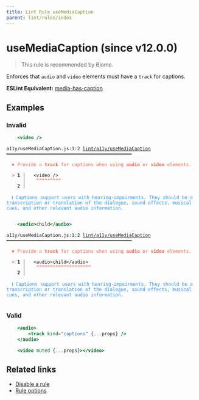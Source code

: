 ```yaml
---
title: Lint Rule useMediaCaption
parent: lint/rules/index
---
```


# useMediaCaption (since v12.0.0)

> This rule is recommended by Biome.

Enforces that `audio` and `video` elements must have a `track` for captions.

**ESLint Equivalent:** [media-has-caption](https://github.com/jsx-eslint/eslint-plugin-jsx-a11y/blob/main/docs/rules/media-has-caption.md)

## Examples

### Invalid

```jsx
	<video />
```

<pre class="language-text"><code class="language-text">a11y/useMediaCaption.js:1:2 <a href="https://biomejs.dev/lint/rules/useMediaCaption">lint/a11y/useMediaCaption</a> ━━━━━━━━━━━━━━━━━━━━━━━━━━━━━━━━━━━━━━━━━━━━━━

<strong><span style="color: Tomato;">  </span></strong><strong><span style="color: Tomato;">✖</span></strong> <span style="color: Tomato;">Provide a </span><span style="color: Tomato;"><strong>track</strong></span><span style="color: Tomato;"> for captions when using </span><span style="color: Tomato;"><strong>audio</strong></span><span style="color: Tomato;"> or </span><span style="color: Tomato;"><strong>video</strong></span><span style="color: Tomato;"> elements.</span>
  
<strong><span style="color: Tomato;">  </span></strong><strong><span style="color: Tomato;">&gt;</span></strong> <strong>1 │ </strong>	&lt;video /&gt;
   <strong>   │ </strong>	<strong><span style="color: Tomato;">^</span></strong><strong><span style="color: Tomato;">^</span></strong><strong><span style="color: Tomato;">^</span></strong><strong><span style="color: Tomato;">^</span></strong><strong><span style="color: Tomato;">^</span></strong><strong><span style="color: Tomato;">^</span></strong><strong><span style="color: Tomato;">^</span></strong><strong><span style="color: Tomato;">^</span></strong><strong><span style="color: Tomato;">^</span></strong>
    <strong>2 │ </strong>
  
<strong><span style="color: rgb(38, 148, 255);">  </span></strong><strong><span style="color: rgb(38, 148, 255);">ℹ</span></strong> <span style="color: rgb(38, 148, 255);">Captions support users with hearing-impairments. They should be a transcription or translation of the dialogue, sound effects, musical cues, and other relevant audio information.</span>
  
</code></pre>

```jsx
	<audio>child</audio>
```

<pre class="language-text"><code class="language-text">a11y/useMediaCaption.js:1:2 <a href="https://biomejs.dev/lint/rules/useMediaCaption">lint/a11y/useMediaCaption</a> ━━━━━━━━━━━━━━━━━━━━━━━━━━━━━━━━━━━━━━━━━━━━━━

<strong><span style="color: Tomato;">  </span></strong><strong><span style="color: Tomato;">✖</span></strong> <span style="color: Tomato;">Provide a </span><span style="color: Tomato;"><strong>track</strong></span><span style="color: Tomato;"> for captions when using </span><span style="color: Tomato;"><strong>audio</strong></span><span style="color: Tomato;"> or </span><span style="color: Tomato;"><strong>video</strong></span><span style="color: Tomato;"> elements.</span>
  
<strong><span style="color: Tomato;">  </span></strong><strong><span style="color: Tomato;">&gt;</span></strong> <strong>1 │ </strong>	&lt;audio&gt;child&lt;/audio&gt;
   <strong>   │ </strong>	<strong><span style="color: Tomato;">^</span></strong><strong><span style="color: Tomato;">^</span></strong><strong><span style="color: Tomato;">^</span></strong><strong><span style="color: Tomato;">^</span></strong><strong><span style="color: Tomato;">^</span></strong><strong><span style="color: Tomato;">^</span></strong><strong><span style="color: Tomato;">^</span></strong><strong><span style="color: Tomato;">^</span></strong><strong><span style="color: Tomato;">^</span></strong><strong><span style="color: Tomato;">^</span></strong><strong><span style="color: Tomato;">^</span></strong><strong><span style="color: Tomato;">^</span></strong><strong><span style="color: Tomato;">^</span></strong><strong><span style="color: Tomato;">^</span></strong><strong><span style="color: Tomato;">^</span></strong><strong><span style="color: Tomato;">^</span></strong><strong><span style="color: Tomato;">^</span></strong><strong><span style="color: Tomato;">^</span></strong><strong><span style="color: Tomato;">^</span></strong><strong><span style="color: Tomato;">^</span></strong>
    <strong>2 │ </strong>
  
<strong><span style="color: rgb(38, 148, 255);">  </span></strong><strong><span style="color: rgb(38, 148, 255);">ℹ</span></strong> <span style="color: rgb(38, 148, 255);">Captions support users with hearing-impairments. They should be a transcription or translation of the dialogue, sound effects, musical cues, and other relevant audio information.</span>
  
</code></pre>

### Valid

```jsx
	<audio>
		<track kind="captions" {...props} />
	</audio>
```

```jsx
	<video muted {...props}></video>
```

## Related links

- [Disable a rule](/linter/#disable-a-lint-rule)
- [Rule options](/linter/#rule-options)
